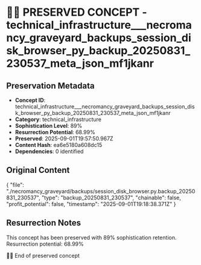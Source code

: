 # 🏴‍☠️ PRESERVED CONCEPT - technical_infrastructure___necromancy_graveyard_backups_session_disk_browser_py_backup_20250831_230537_meta_json_mf1jkanr

## Preservation Metadata
- **Concept ID**: technical_infrastructure___necromancy_graveyard_backups_session_disk_browser_py_backup_20250831_230537_meta_json_mf1jkanr
- **Category**: technical_infrastructure
- **Sophistication Level**: 89%
- **Resurrection Potential**: 68.99%
- **Preserved**: 2025-09-01T19:57:50.967Z
- **Content Hash**: ea6e5180a608dc15
- **Dependencies**: 0 identified

## Original Content

{
  "file": "./necromancy_graveyard/backups/session_disk_browser.py.backup_20250831_230537",
  "type": "backup_20250831_230537",
  "chainable": false,
  "profit_potential": false,
  "timestamp": "2025-09-01T19:18:38.371Z"
}

## Resurrection Notes
This concept has been preserved with 89% sophistication retention.
Resurrection potential: 68.99%

🏴‍☠️ End of preserved concept